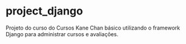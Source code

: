 # project_django
Projeto do curso do  Cursos Kane Chan básico utilizando o framework Django para administrar cursos e avaliações.
